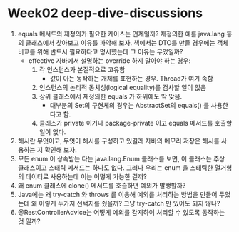 # Week02 deep-dive-discussions
1. equals 메서드의 재정의가 필요한 케이스는 언제일까? 재정의한 예를 java.lang 등의 클래스에서 찾아보고 이유를 파악해 보자. 책에서는 DTO를 만들 경우에는 객체 비교를 위해 반드시 필요하다고 명시헀는데 그 이유는 무었일까?
   - effective 자바에서 설명하는 override 하지 말아야 하는 경우:
       1. 각 인스턴스가 본질적으로 고유함
          * 값이 아는 동작하는 개체를 표현하는 경우. Thread가 여기 속함
       2. 인스턴스의 논리적 동치성(logical equality)를 검사할 일이 없음
       3. 상위 클래스에서 재정의한 equals 가 하위에도 딱 맞음.
          * 대부분의 Set의 구현체의 경우는 AbstractSet의 equals() 를 사용한다고 함.
       4. 클래스가 private 이거나 package-private 이고 equals 메서드를 호출할 일이 없다. 
2. 해시란 무엇이고, 무엇이 해시를 구성하고 있길래 자바의 메모리 저장은 해시를 사용하는 지 확인해 보자.
3. 모든 enum 이 상속받는 다는 java.lang.Enum 클래스를 보면, 이 클래스는 추상 클래스이고 스태틱 메서드는 하나도 없다. 그러나 우리는 enum 을 스태틱한 열거형의 데이터로 사용하는데 이는 어떻게 가능한 걸까?
4. 왜 enum 클래스에 clone() 메서드를 호출하면 예외가 발생할까?
5. Java에는 왜 try-catch 와 throws 를 이용해 예외를 처리하는 방법을 만들어 두었는데 왜 이렇게 두가지 선택지를 줬을까? 그냥 try-catch 만 있어도 되지 않나? 
6. @RestControllerAdvice는 어떻게 예외를 감지하여 처리할 수 있도록 동작하는 것 일까?